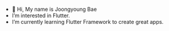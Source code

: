 - 👋 Hi, My name is Joongyoung Bae
-  I’m interested in Flutter.
-  I’m currently learning Flutter Framework to create great apps.

<!---
bjoongyoung/bjoongyoung is a ✨ special ✨ repository because its `README.md` (this file) appears on your GitHub profile.
You can click the Preview link to take a look at your changes.
--->
